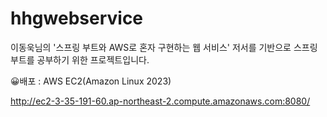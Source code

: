 # hhgwebservice
이동욱님의 '스프링 부트와 AWS로 혼자 구현하는 웹 서비스' 저서를 기반으로 스프링부트를 공부하기 위한 프로젝트입니다.

😀배포 : AWS EC2(Amazon Linux 2023) 


http://ec2-3-35-191-60.ap-northeast-2.compute.amazonaws.com:8080/
